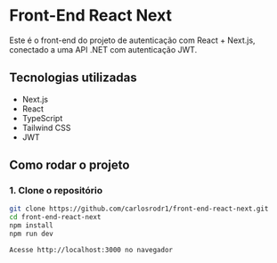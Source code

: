 # Front-End React Next

Este é o front-end do projeto de autenticação com React + Next.js, conectado a uma API .NET com autenticação JWT.

## Tecnologias utilizadas

- Next.js
- React
- TypeScript
- Tailwind CSS
- JWT

## Como rodar o projeto

### 1. Clone o repositório

```bash
git clone https://github.com/carlosrodr1/front-end-react-next.git
cd front-end-react-next
npm install
npm run dev

Acesse http://localhost:3000 no navegador
